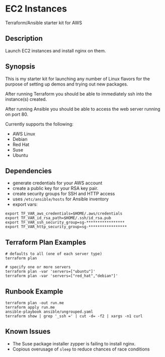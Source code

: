 EC2 Instances
=================
Terraform/Ansible starter kit for AWS

Description
-----------
Launch EC2 instances and install nginx on them.

Synopsis
--------
This is my starter kit for launching any number of Linux flavors for the purpose of setting up demos and trying out new packages.

After running Terraform you should be able to immediately ssh into the instance(s) created.

After running Ansible you should be able to access the web server running on port 80.

Currently supports the following:
  * AWS Linux
  * Debian
  * Red Hat
  * Suse
  * Ubuntu

Dependencies
--------
* generate credentials for your AWS account
* create a public key for your RSA key pair.
* create security groups for SSH and HTTP access
* uses `/etc/ansible/hosts` for Ansible inventory
* export vars:

```
export TF_VAR_aws_credentials=$HOME/.aws/credentials
export TF_VAR_id_rsa_path=$HOME/.ssh/id_rsa.pub
export TF_VAR_ssh_security_group=sg-*****************
export TF_VAR_http_security_group=sg-*****************
```

Terraform Plan Examples
-----------------------
```
# defaults to all (one of each server type)
terraform plan

# specify one or more servers
terraform plan -var 'servers=["ubuntu"]'
terraform plan -var 'servers=["red_hat","debian"]'
```

Runbook Example 
---------------
```
terraform plan -out run.me
terraform apply run.me
ansible-playbook ansible/ungrouped.yaml
terraform show | grep '_ssh =' | cut -d= -f2 | xargs -n1 curl
```

Known Issues
------------
* The Suse package installer zypper is failing to install nginx.
* Copious overusage of `sleep` to reduce chances of race conditions 
